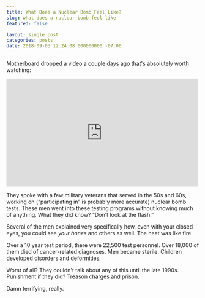 ```yaml
---
title: What Does a Nuclear Bomb Feel Like?
slug: what-does-a-nuclear-bomb-feel-like
featured: false

layout: single_post
categories: posts
date: 2018-09-03 12:24:08.000000000 -07:00
---
```


Motherboard dropped a video a couple days ago that's absolutely worth watching:

<iframe loading="lazy" width="500" height="281" src="https://www.youtube.com/embed/Y__dxTaGEp0?feature=oembed" frameborder="0" allow="autoplay; encrypted-media" allowfullscreen=""></iframe>

They spoke with a few military veterans that served in the 50s and 60s, working on (“participating in” is probably more accurate) nuclear bomb tests. These men went into these testing programs without knowing much of anything. What they did know? “Don't look at the flash.”

Several of the men explained very specifically how, even with your closed eyes, you could see _your bones_ and others as well. The heat was like fire.

Over a 10 year test period, there were 22,500 test personnel. Over 18,000 of them died of cancer-related diagnoses. Men became sterile. Children developed disorders and deformities.

Worst of all? They couldn't talk about any of this until the late 1990s. Punishment if they did? Treason charges and prison.

Damn terrifying, really.

